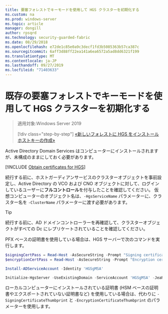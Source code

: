 ```yaml
---
title: 要塞フォレストでキーモードを使用して HGS クラスターを初期化する
ms.custom: na
ms.prod: windows-server
ms.topic: article
manager: dongill
author: rpsqrd
ms.technology: security-guarded-fabric
ms.date: 08/29/2018
ms.openlocfilehash: e72de1c85e0a9c3decf1fd3b5085363b57ca387c
ms.sourcegitcommit: 6aff3d88ff22ea141a6ea6572a5ad8dd6321f199
ms.translationtype: MT
ms.contentlocale: ja-JP
ms.lasthandoff: 09/27/2019
ms.locfileid: "71403633"
---
```

# <a name="initialize-the-hgs-cluster-using-key-mode-in-an-existing-bastion-forest"></a>既存の要塞フォレストでキーモードを使用して HGS クラスターを初期化する

> 適用対象:Windows Server 2019
> 
> [!div class="step-by-step"]
> [«新しいフォレストに HGS をインストール](guarded-fabric-install-hgs-in-a-bastion-forest.md)
> [ホストキーの作成»](guarded-fabric-create-host-key.md)

Active Directory Domain Services はコンピューターにインストールされますが、未構成のままにしておく必要があります。

[!INCLUDE [Obtain certificates for HGS](../../../includes/guarded-fabric-initialize-hgs-default-step-two.md)] 

続行する前に、ホストガーディアンサービスのクラスターオブジェクトを事前設定し、Active Directory の VCO および CNO オブジェクトに対して、ログインしているユーザーに**フルコントロール**を付与したことを確認してください。
仮想コンピューターのオブジェクト名は、`-HgsServiceName` パラメーターに、クラスター名を `-ClusterName` パラメーターに渡す必要があります。

> [!TIP]
> 続行する前に、AD ドメインコントローラーを再確認して、クラスターオブジェクトがすべての Dc にレプリケートされていることを確認してください。

PFX ベースの証明書を使用している場合は、HGS サーバーで次のコマンドを実行します。

```powershell
$signingCertPass = Read-Host -AsSecureString -Prompt "Signing certificate password"
$encryptionCertPass = Read-Host -AsSecureString -Prompt "Encryption certificate password"

Install-ADServiceAccount -Identity 'HGSgMSA'

Initialize-HgsServer -UseExistingDomain -ServiceAccount 'HGSgMSA' -JeaReviewersGroup 'HgsJeaReviewers' -JeaAdministratorsGroup 'HgsJeaAdmins' -HgsServiceName 'HgsService' -ClusterName 'HgsCluster' -SigningCertificatePath '.\signCert.pfx' -SigningCertificatePassword $signPass -EncryptionCertificatePath '.\encCert.pfx' -EncryptionCertificatePassword $encryptionCertPass -TrustHostKey
```

ローカルコンピューターにインストールされている証明書 (HSM ベースの証明書やエクスポートされていない証明書など) を使用している場合は、代わりに `-SigningCertificateThumbprint` と `-EncryptionCertificateThumbprint` のパラメーターを使用します。

